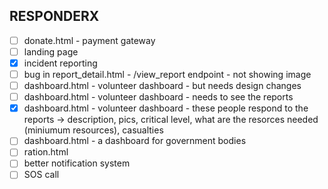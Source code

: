 ## RESPONDERX
 - [ ] donate.html - payment gateway
 - [ ] landing page
 - [x] incident reporting 
 - [ ] bug in report_detail.html - /view_report endpoint - not showing image
 - [ ] dashboard.html - volunteer dashboard - but needs design changes 
 - [ ] dashboard.html - volunteer dashboard - needs to see the reports
 - [x] dashboard.html - volunteer dashboard - these people respond to the reports -> description, pics, critical level, what are the resorces needed (miniumum resources), casualties
 - [ ] dashboard.html - a dashboard for government bodies
 - [ ] ration.html
 - [ ] better notification system
 - [ ] SOS call 